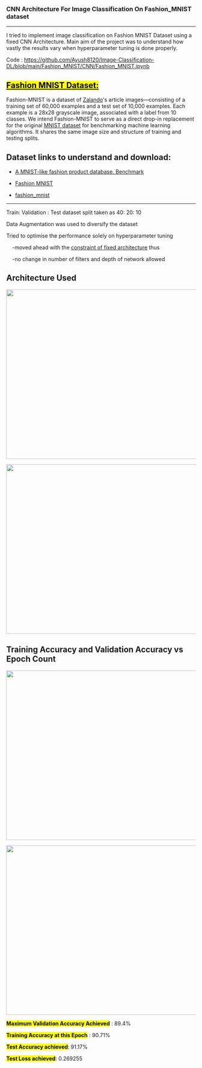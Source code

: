 ### CNN Architecture For Image Classification On Fashion_MNIST dataset
-----------
I tried to implement image classification on Fashion MNIST Dataset using a fixed CNN Architecture. Main aim of the project was to understand how vastly the results vary when hyperparameter tuning is done properly.

Code : https://github.com/Ayush8120/Image-Classification-DL/blob/main/Fashion_MNIST/CNN/Fashion_MNIST.ipynb

<u>**<mark>Fashion MNIST Dataset:</mark>**</u>
--------

Fashion-MNIST is a dataset of [Zalando](https://jobs.zalando.com/tech/)'s article images—consisting of a training set of 60,000 examples and a test set of 10,000 examples. Each example is a 28x28 grayscale image, associated with a label from 10 classes. We intend Fashion-MNIST to serve as a direct drop-in replacement for the original [MNIST dataset](http://yann.lecun.com/exdb/mnist/) for benchmarking machine learning algorithms. It shares the same image size and structure of training and testing splits.

Dataset links to understand and download:
-------
  - [A MNIST-like fashion product database. Benchmark](https://github.com/zalandoresearch/fashion-mnist)

  - [Fashion MNIST](https://www.kaggle.com/zalando-research/fashionmnist)

  - [fashion_mnist](https://www.tensorflow.org/datasets/catalog/fashion_mnist)
----------
 Train: Validation : Test dataset split taken as 40: 20: 10
 
 Data Augmentation was used to diversify the dataset
 
 Tried to optimise the performance solely on hyperparameter tuning 
 
     -moved ahead with the <u>constraint of fixed architecture</u> thus 
 
     -no change in number of filters and depth of network allowed

Architecture Used
--------
<p align="center">
  <img width="600" height="450" src="https://lh5.googleusercontent.com/a4DrtcFLtq8YfZ-fnl8lHaVze2_ao-XzYKUNt8oIlKOG_QeszKGmtq56rb2XMMewCYvBJy5qJAp-JrO-fszflECzLVqBVlhU_sY8e7xORJPoBcor6aBI79e-1eQzfegYEDVEtLDP">
</p>

<p align="center">
  <img width="600" height="450" src="https://lh5.googleusercontent.com/y0bW3vSiFi9d3jVPFbVK0ViMPXxY9SGV6t0iIz_JoJwSLDmvnFO88qdwydozv5hVA3v806gYzTSbwoZS--5kcXsK6Y6doZAncSXFP-kfMOY1mcbfGZe5G55xIVjFlH6neQ7OG2Hd">
</p>

Training Accuracy and Validation Accuracy vs Epoch Count
-------

<p align="center">
  <img width="600" height="450" src="https://lh6.googleusercontent.com/IB-sjTHUSV3Qwf9OLdG0j9g7IdlxyxXqLSRKDCPUMwV-HOuWg76z-Z8sp5J7XNGN5D-zbZpMxruMtWuaHEfPNNUvKC0jbIoXU5GyzgX0kATLAhIPsruc1KUfUZjyVfJz9UDsSHlz">
</p>

<p align="center">
  <img width="600" height="450" src="https://lh5.googleusercontent.com/uj4ae0kxg3V1eHQW3KvgDA0Sfa8AZ7EIQa5PP0szc5dQrGe5wUUHo9qBF_shZrg3dTKszFclgUk7mXJ6vGhwAEi6XyuNaJxWMwJqYJrniMPh-fpqrCo2R7HlJiKasnXKS8Eg-JE0">
</p>

<mark>**Maximum Validation Accuracy Achieved**</mark> : 89.4%
 
<mark>**Training Accuracy at this Epoch**</mark> : 90.71%
 
<mark>**Test Accuracy achieved**</mark>: 91.17%
 
<mark>**Test Loss achieved**</mark>: 0.269255



